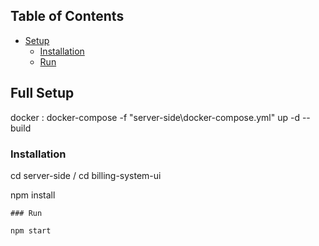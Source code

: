 ## Table of Contents
- [Setup](#full-setup)
    - [Installation](#installation)
    - [Run](#run)
    

## Full Setup

docker : docker-compose -f "server-side\docker-compose.yml" up -d --build
### Installation

cd server-side / cd billing-system-ui

npm install

```
### Run

npm start 